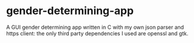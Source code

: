 # gender-determining-app
A GUI gender determining app written in C with my own json parser and https client: the only third party dependencies I used are openssl and gtk.
